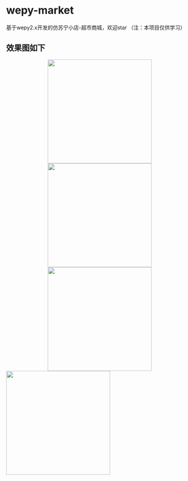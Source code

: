 # wepy-market
基于wepy2.x开发的仿苏宁小店-超市商城，欢迎star  （注：本项目仅供学习）

## 效果图如下
<div align="center">
    <img src="https://images.gitee.com/uploads/images/2019/0709/005539_4ce1a96d_1556241.png" width="280">
    <img src="https://images.gitee.com/uploads/images/2019/0809/210538_5af8cde2_1556241.png" width="280">
    <img src="https://images.gitee.com/uploads/images/2019/0809/210624_90decc40_1556241.png" width="280">
</div>

<img src="https://images.gitee.com/uploads/images/2019/0809/210637_10127f38_1556241.png" width="280">

